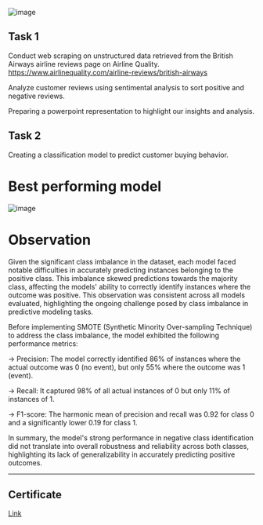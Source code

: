 ![image](https://github.com/vansh-py04/British-Airways-Data-Science-Job-Simulation-/assets/128248352/c03cb510-d954-4c5c-a445-a0125261d02d)

## Task 1
Conduct web scraping on unstructured data retrieved from the British Airways airline reviews page on Airline Quality. https://www.airlinequality.com/airline-reviews/british-airways

Analyze customer reviews using sentimental analysis to sort positive and negative reviews.

Preparing a powerpoint representation to highlight our insights and analysis.

## Task 2
Creating a classification model to predict customer buying behavior.

# Best performing model
![image](https://github.com/vansh-py04/British-Airways-Data-Science-Job-Simulation-/assets/128248352/4b6f3bfb-3305-4095-8e70-616abc780264)

# Observation
Given the significant class imbalance in the dataset, each model faced notable difficulties in accurately predicting instances belonging to the positive class. This imbalance skewed predictions towards the majority class, affecting the models' ability to correctly identify instances where the outcome was positive. This observation was consistent across all models evaluated, highlighting the ongoing challenge posed by class imbalance in predictive modeling tasks. 

Before implementing SMOTE (Synthetic Minority Over-sampling Technique) to address the class imbalance, the model exhibited the following performance metrics:

-> Precision: The model correctly identified 86% of instances where the actual outcome was 0 (no event), but only 55% where the outcome was 1 (event).

-> Recall: It captured 98% of all actual instances of 0 but only 11% of instances of 1.

-> F1-score: The harmonic mean of precision and recall was 0.92 for class 0 and a significantly lower 0.19 for class 1.


In summary, the model's strong performance in negative class identification did not translate into overall robustness and reliability across both classes, highlighting its lack of generalizability in accurately predicting positive outcomes.

---

## Certificate
[Link](https://forage-uploads-prod.s3.amazonaws.com/completion-certificates/British%20Airways/NjynCWzGSaWXQCxSX_British%20Airways_QxKzXzWxhzdZTfESN_1718478074841_completion_certificate.pdf)

